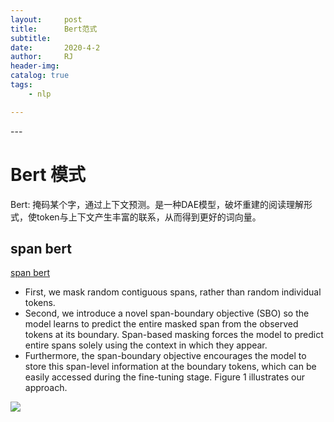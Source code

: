 ```yaml
---
layout:     post
title:      Bert范式
subtitle:   
date:       2020-4-2
author:     RJ
header-img: 
catalog: true
tags:
    - nlp

---
```

<p id = "build"></p>
---

<h1>Bert 模式</h1>

Bert: 掩码某个字，通过上下文预测。是一种DAE模型，破坏重建的阅读理解形式，使token与上下文产生丰富的联系，从而得到更好的词向量。


## span bert
[span bert](https://arxiv.org/pdf/1907.10529.pdf)

- First, we mask random contiguous spans, rather than random individual tokens.
- Second, we introduce a novel span-boundary objective (SBO) so the model learns to predict the entire masked span from the observed tokens at its boundary. Span-based masking forces the model to predict entire spans solely using the context in which they appear.
- Furthermore, the span-boundary objective encourages the model to store this span-level information at the boundary tokens, which can be easily accessed during the fine-tuning stage. Figure 1 illustrates our approach.

![](https://raw.githubusercontent.com/rejae/rejae.github.io/master/img/20200402233653.png)